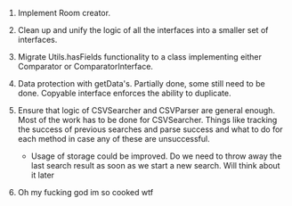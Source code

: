 1. Implement Room creator.

2. Clean up and unify the logic of all the interfaces into a smaller set
   of interfaces.

3. Migrate Utils.hasFields functionality to a class implementing
   either Comparator<Room> or ComparatorInterface<Room>.

4. Data protection with getData's. Partially done, some still need to
   be done. Copyable interface enforces the ability to duplicate.

5. Ensure that logic of CSVSearcher and CSVParser are general enough.
   Most of the work has to be done for CSVSearcher. Things like tracking
   the success of previous searches and parse success and what to do for each
   method in case any of these are unsuccessful.

    - Usage of storage could be improved. Do we need to throw away the last
      search result as soon as we start a new search. Will think about it later

7. Oh my fucking god im so cooked wtf
